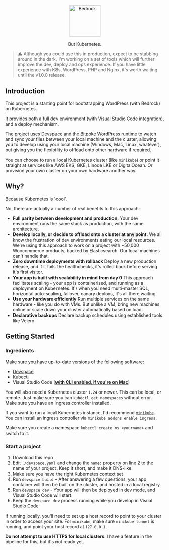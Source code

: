 <p align="center">
  <a href="https://roots.io/bedrock/">
    <img alt="Bedrock" src="https://cdn.roots.io/app/uploads/logo-bedrock.svg" height="100">
  </a>
</p>

<p align="center">
  But Kubernetes.
</p>

> :warning: Although you could use this in production, expect to be stabbing around in the dark. I'm working on a set of tools which will further improve the dev, deploy and ops experience. If you have little experience with K8s, WordPress, PHP and Nginx, it's worth waiting until the v1.0.0 release.

## Introduction

This project is a starting point for bootstrapping WordPress (with Bedrock) on Kubernetes.

It provides both a full dev environment (with Visual Studio Code integration), and a deploy mechanism. 

The project uses [Devspace](https://www.devspace.sh/) and the [Bitpoke WordPress runtime](https://github.com/bitpoke/stack-runtimes) to watch and sync your files between your local machine and the cluster, allowing you to develop using your local machine (Windows, Mac, Linux, whatever), but giving you the flexibility to offload onto other hardware if required.

You can choose to run a local Kubernetes cluster (like `minikube`) or point it straight at services like AWS EKS, GKE, Linode LKE or DigitalOcean. Or provision your own cluster on your own hardware another way.

## Why?

Because Kubernetes is 'cool'.

No, there are actually a number of real benefits to this approach:

- **Full parity between development and production.** Your dev environment runs the same stack as production, with the same architecture.
- **Develop locally, or decide to offload onto a cluster at any point.** We all know the frustration of dev environments eating our local resources. We're using this approach to work on a project with ~50,000 Woocommerce products, backed by Elasticsearch. Our local machines can't handle that.
- **Zero downtime deployments with rollback** Deploy a new production release, and if it fails the healthchecks, it's rolled back before serving it's first visitor.
- **Your app is built with scalability in mind from day 0** This approach facilitates scaling - your app is containerised, and running as a deployment on Kubernetes. If / when you need multi-master SQL, horizontal auto-scaling, failover, canary deploys, it's all there waiting.
- **Use your hardware efficiently** Run multiple services on the same hardware - like you do with VMs. But unlike a VM, bring new machines online or scale down your cluster automatically based on load.
- **Declarative backups** Declare backup schedules using established tools like Velero

## Getting Started

### Ingredients

Make sure you have up-to-date versions of the following software:

- [Devspace](https://www.devspace.sh/docs/getting-started/installation)
- [Kubectl](https://kubernetes.io/docs/tasks/tools/)
- Visual Studio Code (**[with CLI enabled, if you're on Mac](https://code.visualstudio.com/docs/setup/mac#:~:text=Launching%20from%20the%20command%20line,executing%20the%20Shell%20Command%3A%20Install%20%27code%27%20command%20in%20PATH%20command.)**)

You will also need a Kubernetes cluster `1.24` or newer. This can be local, or remote. Just make sure you can `kubectl get namespaces` without error. Make sure you have an Ingress controller installed.

If you want to run a local Kubernetes instance, I'd recommend [`minikube`](https://kubernetes.io/docs/tasks/tools/). You can install an ingress controller via `minikube addons enable ingress`.

Make sure you create a namespace `kubectl create ns <yourname>` and switch to it.

### Start a project

1. Download this repo
2. Edit `./devspace.yaml` and change the `name:` property on line 2 to the name of your project. Keep it short, and make it DNS-like.
3. Make sure you have the right Kubernetes context set
4. Run `devspace build` - After answering a few questions, your app container will then be built on the cluster, and hosted in a local registry.
5. Run `devspace dev` - Your app will then be deployed in dev mode, and Visual Studio Code will start.
6. Keep the `devspace dev` process running while you develop in Visual Studio Code

If running locally, you'll need to set up a host record to point to your cluster in order to access your site. For `minikube`, make sure `minikube tunnel` is running, and point your host record at `127.0.0.1`.

**Do not attempt to use HTTPS for local clusters**. I have a feature in the pipeline for this, but it's not ready yet.
